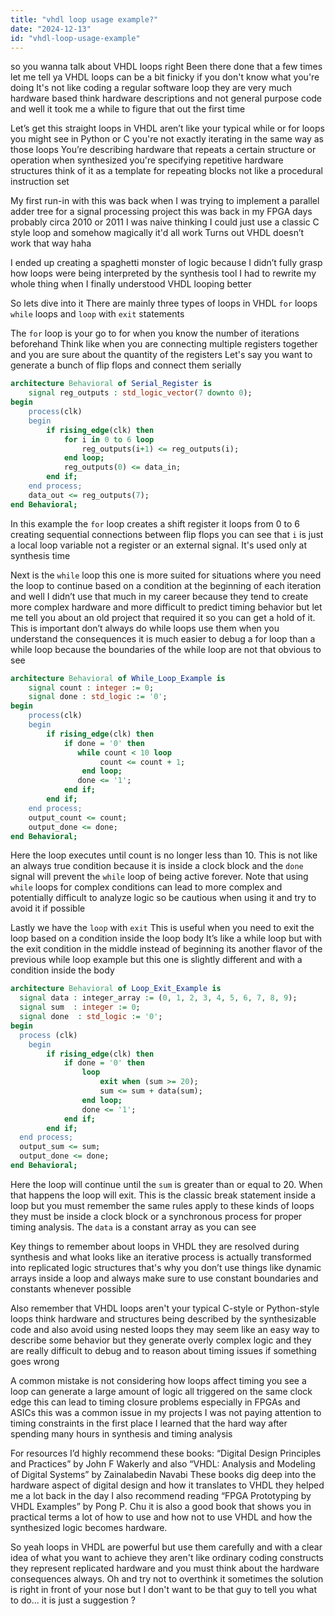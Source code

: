 ```yaml
---
title: "vhdl loop usage example?"
date: "2024-12-13"
id: "vhdl-loop-usage-example"
---
```


 so you wanna talk about VHDL loops right Been there done that a few times let me tell ya VHDL loops can be a bit finicky if you don't know what you're doing It's not like coding a regular software loop they are very much hardware based think hardware descriptions and not general purpose code and well it took me a while to figure that out the first time

Let’s get this straight loops in VHDL aren’t like your typical while or for loops you might see in Python or C you're not exactly iterating in the same way as those loops You’re describing hardware that repeats a certain structure or operation when synthesized you're specifying repetitive hardware structures think of it as a template for repeating blocks not like a procedural instruction set

My first run-in with this was back when I was trying to implement a parallel adder tree for a signal processing project this was back in my FPGA days probably circa 2010 or 2011 I was naive thinking I could just use a classic C style loop and somehow magically it'd all work Turns out VHDL doesn’t work that way haha

I ended up creating a spaghetti monster of logic because I didn’t fully grasp how loops were being interpreted by the synthesis tool I had to rewrite my whole thing when I finally understood VHDL looping better

So lets dive into it There are mainly three types of loops in VHDL `for` loops `while` loops and `loop` with `exit` statements

The `for` loop is your go to for when you know the number of iterations beforehand Think like when you are connecting multiple registers together and you are sure about the quantity of the registers Let's say you want to generate a bunch of flip flops and connect them serially

```vhdl
architecture Behavioral of Serial_Register is
    signal reg_outputs : std_logic_vector(7 downto 0);
begin
    process(clk)
    begin
        if rising_edge(clk) then
            for i in 0 to 6 loop
                reg_outputs(i+1) <= reg_outputs(i);
            end loop;
            reg_outputs(0) <= data_in;
        end if;
    end process;
    data_out <= reg_outputs(7);
end Behavioral;
```

In this example the `for` loop creates a shift register it loops from 0 to 6 creating sequential connections between flip flops you can see that `i` is just a local loop variable not a register or an external signal. It's used only at synthesis time

Next is the `while` loop this one is more suited for situations where you need the loop to continue based on a condition at the beginning of each iteration and well I didn’t use that much in my career because they tend to create more complex hardware and more difficult to predict timing behavior but let me tell you about an old project that required it so you can get a hold of it. This is important don’t always do while loops use them when you understand the consequences it is much easier to debug a for loop than a while loop because the boundaries of the while loop are not that obvious to see

```vhdl
architecture Behavioral of While_Loop_Example is
    signal count : integer := 0;
    signal done : std_logic := '0';
begin
    process(clk)
    begin
        if rising_edge(clk) then
            if done = '0' then
               while count < 10 loop
                    count <= count + 1;
                end loop;
               done <= '1';
            end if;
        end if;
    end process;
    output_count <= count;
    output_done <= done;
end Behavioral;
```
Here the loop executes until count is no longer less than 10. This is not like an always true condition because it is inside a clock block and the `done` signal will prevent the `while` loop of being active forever. Note that using `while` loops for complex conditions can lead to more complex and potentially difficult to analyze logic so be cautious when using it and try to avoid it if possible

Lastly we have the `loop` with `exit` This is useful when you need to exit the loop based on a condition inside the loop body It’s like a while loop but with the exit condition in the middle instead of beginning its another flavor of the previous while loop example but this one is slightly different and with a condition inside the body

```vhdl
architecture Behavioral of Loop_Exit_Example is
  signal data : integer_array := (0, 1, 2, 3, 4, 5, 6, 7, 8, 9);
  signal sum  : integer := 0;
  signal done  : std_logic := '0';
begin
  process (clk)
    begin
        if rising_edge(clk) then
            if done = '0' then
                loop
                    exit when (sum >= 20);
                    sum <= sum + data(sum);
                end loop;
                done <= '1';
            end if;
        end if;
  end process;
  output_sum <= sum;
  output_done <= done;
end Behavioral;
```

Here the loop will continue until the `sum` is greater than or equal to 20. When that happens the loop will exit. This is the classic break statement inside a loop but you must remember the same rules apply to these kinds of loops they must be inside a clock block or a synchronous process for proper timing analysis. The `data` is a constant array as you can see

Key things to remember about loops in VHDL they are resolved during synthesis and what looks like an iterative process is actually transformed into replicated logic structures that's why you don’t use things like dynamic arrays inside a loop and always make sure to use constant boundaries and constants whenever possible

Also remember that VHDL loops aren't your typical C-style or Python-style loops think hardware and structures being described by the synthesizable code and also avoid using nested loops they may seem like an easy way to describe some behavior but they generate overly complex logic and they are really difficult to debug and to reason about timing issues if something goes wrong

A common mistake is not considering how loops affect timing you see a loop can generate a large amount of logic all triggered on the same clock edge this can lead to timing closure problems especially in FPGAs and ASICs this was a common issue in my projects I was not paying attention to timing constraints in the first place I learned that the hard way after spending many hours in synthesis and timing analysis

For resources I’d highly recommend these books: “Digital Design Principles and Practices” by John F Wakerly and also “VHDL: Analysis and Modeling of Digital Systems” by Zainalabedin Navabi These books dig deep into the hardware aspect of digital design and how it translates to VHDL they helped me a lot back in the day I also recommend reading “FPGA Prototyping by VHDL Examples” by Pong P. Chu it is also a good book that shows you in practical terms a lot of how to use and how not to use VHDL and how the synthesized logic becomes hardware.

So yeah loops in VHDL are powerful but use them carefully and with a clear idea of what you want to achieve they aren't like ordinary coding constructs they represent replicated hardware and you must think about the hardware consequences always. Oh and try not to overthink it sometimes the solution is right in front of your nose but I don't want to be that guy to tell you what to do... it is just a suggestion ?
